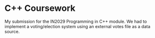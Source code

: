 # C++ Coursework
My submission for the IN2029 Programming in C++ module. We had to implement a voting/election system using an external 
votes file as a data source.